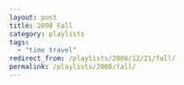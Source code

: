 ```yaml
---
layout: post
title: 2008 Fall
category: playlists
tags:
  - "time travel"
redirect_from: /playlists/2008/12/21/fall/
permalink: /playlists/2008/fall/
---
```

